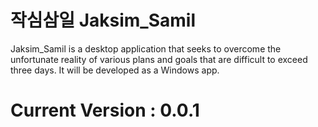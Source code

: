 작심삼일 Jaksim_Samil
=====================

 Jaksim_Samil is a desktop application that seeks to overcome the unfortunate reality of various plans and goals that are difficult to exceed three days. It will be developed as a Windows app.

# Current Version : 0.0.1